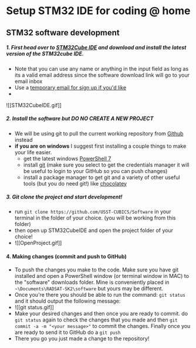 # Setup STM32 IDE for coding @ home

## STM32 software development

##### 1. First head over to [STM32Cube IDE](https://www.st.com/en/development-tools/stm32cubeide.html) and download and install the latest version of the STM32cube IDE.
- Note that you can use any name or anything in the input field as long as its a valid email address since the software download link will go to your email inbox
- Use a [temporary email for sign up if you'd like](https://temp-mail.org/en/)
- 
![[STM32CubeIDE.gif]]


##### 2. Install the software but DO NO CREATE A NEW PROJECT
- We will be using git to pull the current working repository from [Github](https://github.com) instead
- **if you are on windows** I suggest first installing a couple things to make your life easier.
	- get the latest windows [PowerShell 7](https://github.com/PowerShell/PowerShell/releases/tag/v7.3.4)
	- install [git](https://git-scm.com/downloads) (make sure you select to get the credentials manager it will be useful to login to your GitHub so you can push changes)
	- install a package manager to get git and a variety of other useful tools (but you do need git!) like [chocolatey](https://chocolatey.org)

##### 3. Git clone the project and start development!
- run `git clone https://github.com/USST-CUBICS/Software` in your terminal in the folder of your choice. (you will be working from this folder)
- then open up STM32CubeIDE and open the project folder of your choice!
- ![[OpenProject.gif]]

#### 4. Making changes (commit and push to GitHub)
- To push the changes you make to the code. Make sure you have git installed and open a PowerShell window (or terminal window in MAC) to the "software" downloads folder. Mine is conveniently placed in `~\Documents\RADSAT-SK2\software` but yours may be different.
- Once you're there you should be able to run the command: `git status`  and it should output the following message:
- ![[git status.gif]]
- Make your desired changes and then once you are ready to commit. do `git status` again to check the changes that you made and then `git commit -a -m "<your message>"` to commit the changes. Finally once you are ready to send it to GitHub do a `git push`
- There you go you just made a change to the repository!